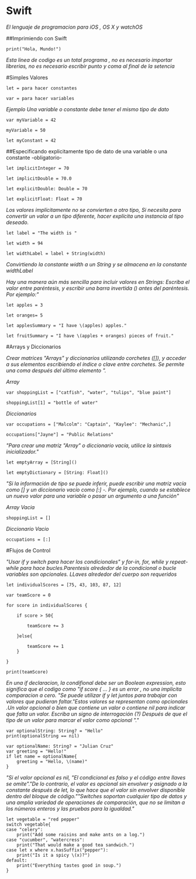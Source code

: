 # Swift

*El lenguaje de programacion para iOS , OS X y watchOS*

##Imprimiendo con Swift

    print("Hola, Mundo!")

*Esta linea de codigo es un total programa , no es necesario importar librerias, no es necesario escribir punto y coma al final de la setencia*

#Simples Valores

    let = para hacer constantes

    var = para hacer variables

*Ejemplo  Una variable o constante  debe tener el mismo tipo de dato*

    var myVariable = 42

    myVariable = 50

    let myConstant = 42 

##Especificando explicitamente  tipo de dato de una variable o una constante -obligatorio-

    let implicitInteger = 70

    let implicitDouble = 70.0

    let explicitDouble: Double = 70

    let explicitFloat: Float = 70

*Los valores implícitamente no se convierten  a otro tipo, Si necesita para convertir un valor a un tipo diferente, hacer explícita una instancia al tipo deseado.*

    let label = "The width is "

    let width = 94

    let widthLabel = label + String(width)

*Convirtiendo la constante width a un String y se almacena en la constante widthLabel*

*Hay una manera aún más sencilla para incluir valores en Strings: Escriba el valor entre paréntesis, y escribir una barra invertida (\) antes del paréntesis. Por ejemplo:"*

    let apples = 3
    
    let oranges= 5
    
    let applesSummary = "I have \(apples) apples."
    
    let fruitSummary = "I have \(apples + oranges) pieces of fruit."
    
#Arrays y Diccionarios 

*Crear matrices "Arrays" y diccionarios utilizando corchetes ([]), y acceder a sus elementos escribiendo el índice o clave entre corchetes. Se permite una coma después del último elemento ".*

*Array*

    var shoppingList = ["catfish", "water", "tulips", "blue paint"]
    
    shoppingList[1] = "bottle of water"
    
*Diccionarios*

    var occupations = ["Malcolm": "Captain", "Kaylee": "Mechanic",]
    
    occupations["Jayne"] = "Public Relations"
    
*"Para crear una matriz "Array"  o diccionario vacía, utilice la sintaxis inicializador."*

    let emptyArray = [String]()
    
    let emptyDictionary = [String: Float]()
    
*"Si la información de tipo se puede inferir, puede escribir una matriz vacía como [] y un diccionario vacío como [:] -. Por ejemplo, cuando se establece un nuevo valor para una variable o pasar un argumento a una función"*

*Array Vacia*

    shoppingList = []
  
*Diccionario Vacio*
    
    occupations = [:]
    
#Flujos de Control

*"Usar if y switch para hacer los condicionales" y for-in, for, while y repeat-while para hace bucles.Parentesis alrededor de la condicional o bucle variables son opcionales. LLaves alrededor del cuerpo son requeridos*

    let individualScores = [75, 43, 103, 87, 12]
    
    var teamScore = 0
    
    for score in individualScores {
    
        if score > 50{
        
            teamScore += 3
            
        }else{
        
            teamScore += 1
        }
        
    }
    
    print(teamScore)
    
*En una if declaracion, la condifional debe ser un Boolean expression, esto significa que el codigo como "if score { ... } es un error , no una implicita comparacion a cero. "Se puede utilizar if y let  juntos para  trabajar con valores que pudieran faltar."Estos valores se representan como opcionales .Un valor opcional o bien que contiene un valor o contiene nil para indicar que falta un valor. Escriba un signo de interrogación (?) Después de que el tipo de un valor para marcar el valor como opcional "."*

    var optionalString: String? = "Hello"
    print(optionalString == nil)

    var optionalName: String? = "Julian Cruz"
    var greeting = "Hello!"
    if let name = optionalName{
        greeting = "Hello, \(name)"
    }
    
*"Si el valor opcional es nil, "El condicional es falso y el código entre llaves se omite"."De lo contrario, el valor es opcional sin envolver y asignado a la constante después de let, lo que hace que el valor sin envolver disponible dentro del bloque de código.""Switches soportan cualquier tipo de datos y una amplia variedad de operaciones de comparación, que no se limitan a los números enteros y las pruebas para la igualdad."*

    let vegetable = "red pepper"
    switch vegetable{
    case "celery":
        print("Add some raisins and make ants on a log.")
    case "cucumber", "watercress":
        print("That would make a good tea sandwich.")
    case let x where x.hasSuffix("pepper"):
        print("Is it a spicy \(x)?")
    default:
        print("Everything tastes good in soup.")
    }
    

    





